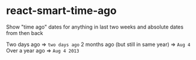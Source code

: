 react-smart-time-ago
====================

Show "time ago" dates for anything in last two weeks and absolute dates from then back

Two days ago => `two days ago`
2 months ago (but still in same year) => `Aug 4`
Over a year ago => `Aug 4 2013`
